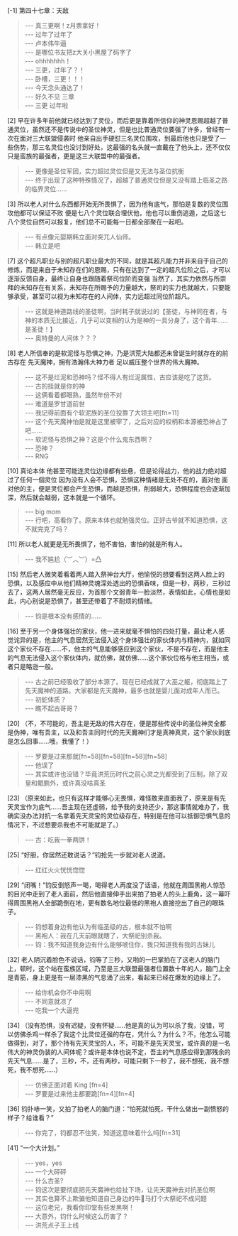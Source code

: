 
[-1] 第四十七章：天敌
>--- 真三更啊！z月票拿好！<br>
>--- 过年了过年了<br>
>--- 卢本伟牛逼<br>
>--- 是哪位书友把z大关小黑屋了码字了<br>
>--- ohhhhhhh！<br>
>--- 三更，过年了？！<br>
>--- 卧槽，三更！！！<br>
>--- 今天念头通达了！<br>
>--- 好久不见 三章<br>
>--- 三更 过年啦<br>

[2] 早在许多年前他就已经达到了灵位，而后更是靠着所信仰的神灵恩赐超越了普通灵位，虽然还不是传说中的圣位神灵，但是也比普通灵位要强了许多，曾经有一次在面对三大联盟侵袭时 他亲自出手硬怼三名灵位围攻，到最后他也只是受了一些伤势，那三名灵位也没讨到好处，这最强的名头就一直戴在了他头上，还不仅仅只是蛮族的最强者，更是这三大联盟中的最强者。
>--- 更像是圣位军团，实力超过灵位但是又无法与圣位抗衡<br>
>--- 终于出现了这种特殊情况了，超越了普通灵位但是又没有踏上临圣之路的临界灵位……<br>

[3] 所以老人对什么东西都开始无所畏惧了，因为他有底气，那怕是复数的灵位围攻他都可以保证不败 便是七八个灵位联合埋伏他，他也可以重伤逃遁，之后这七八个灵位自然可以报复，他们总不可能每一日都全部聚在一起吧。
>--- 有点像元婴期韩立面对突兀人仙师。<br>
>--- 韩立是吧<br>

[7] 这个超凡职业与别的超凡职业最大的不同，就是其超凡能力并非来自于自己的修炼，而是来自于未知存在们的恩赐，只有在达到了一定的超凡位阶之后，才可以逐渐反馈自身，最终让自身也跟随着祭司位阶而变强 当然了，其实力依然与所崇拜的未知存在有关系，未知存在所赐予的力量越大，祭司的实力也就越大，只要能够承受，甚至可以视为未知存在的人间体，实力远超过同位阶超凡。
>--- 这就是神道路线的圣徒啊，当时耗子就说过的【圣徒，与神同在者，与神的本质无比接近，几乎可以变相的认为是神的一具分身了，这个青年……是圣徒！】<br>
>--- 奥特曼的人间体？？？<br>

[8] 老人所信奉的是软泥怪与恐惧之神，乃是洪荒大陆都还未曾诞生时就存在的前古存在 先天魔神，拥有浩瀚伟大神力者 足以威压整个世界的伟大魔神。
>--- 这不是烂泥和恐神吗？怪不得人有烂泥属性，古应该是吃了这货。<br>
>--- 古的挂就是你的神<br>
>--- 这俩看着都眼熟，虽然年份不对<br>
>--- 难道是罗甘道前世<br>
>--- 我记得前面有个软泥族的圣位投靠了大领主吧[fn=11]<br>
>--- 这个先天魔神怕是就是这里被宰了，之后对应的权柄和本源被恐神占了吧……<br>
>--- 软泥怪与恐惧之神？这是个什么鬼东西啊？<br>
>--- 恐神？<br>
>--- RNG<br>

[10] 真论本体 他甚至可能连灵位边缘都有些悬，但是论得战力，他的战力绝对超过了任何一個灵位 因为没有人会不恐惧，恐惧这种情绪是无处不在的，面对他 面对他的主，便是灵位都会产生恐惧，而越是恐惧，削弱越大，恐惧程度也会逐渐加深，然后就会越弱，这本就是一个循环。
>--- big mom<br>
>--- 行吧，高看你了。原来本体也就勉强灵位。正好古爷就不知道恐惧，这不就完克了吗？<br>

[11] 所以老人就更是无所畏惧了，他不害怕，害怕的就是所有人。
>--- 我不尴尬（︶︿︶）=凸<br>

[15] 然后老人微笑着看着两人踏入祭神台大厅，他愉悦的想要看到这两人脸上的恐惧，以及感应中从他们精神灵魂深处透出的恐惧香味，但是一秒，两秒，三秒过去了，这两人居然毫无反应，为首那个文弱青年一脸淡然，表情如此，心情也是如此，内心别说是恐惧了，甚至还带着了不耐烦的情绪。
>--- 钧是根本没有感情的……<br>

[16] 至于另一个身体强壮的家伙，他一进来就毫不惧怕的四处打量，最让老人感觉诧异的是，他主的气息居然无法侵入这个身体强壮的家伙体内与精神内，就如同这个家伙不存在……不，他主的气息能够感应到这个家伙，不是不存在，而是他主的气息无法侵入这个家伙体内，就仿佛，就仿佛……这个家伙位格与他主相当，或者只是略逊一般。
>--- 古之前已经吸收了部分本源了。现在已经成就了大巫之躯，彻底踏上了先天魔神的道路。大家都是先天魔神，最多也就是婴儿面对成年人而已。<br>
>--- 初蛇体质？<br>
>--- 瞧不起古哥哥？<br>

[20] （不，不可能的，吾主是无敌的伟大存在，便是那些传说中的圣位神灵全都是伪神，唯有吾主，以及和吾主同时代的先天魔神们才是真神真灵，这个家伙到底是怎么回事……哦，我懂了！）
>--- 罗要是过来那就[fn=58][fn=58][fn=58][fn=58]<br>
>--- 他误了<br>
>--- 其实或许也没错？毕竟洪荒历时代之前心灵之光都受到了压制，除了双皇和鲲鹏外，或许真没啥真圣<br>

[23] （原来如此，也只有这样才能够心无畏惧，难怪敢来直面我了，原来是有先天灵宝作为底气……吾主现在还虚弱，给予我的支持还少，那这事情就难办了，我确实没办法对抗一名拿着先天灵宝的灵位级存在，特别是在他可以抵御恐惧气息的情况下，不过想要杀我也不可能就是了。）
>--- 古：吃我一拳两饼！<br>

[25] “好胆，你居然还敢说话？”钧抢先一步就对老人说道。
>--- 红红火火恍恍惚惚<br>

[29] “闭嘴！”钧反倒怒声一喝，喝得老人再度没了话语，他就在周围黑袍人惊恐的目光中走到了老人面前，然后他直接伸手出来拍了拍老人的头上鹿角，这一幕吓得周围黑袍人全部跪倒在地，更有数名地位最低的黑袍人直接挖出了自己的眼珠子。
>--- 钧想着身边有他认为有临圣级的古，根本就不怕啊<br>
>--- 黑袍人：我在几天前眼就瞎了，大祭祀别杀我。<br>
>--- 钧：我不知道我身边有什么能够唬住你，我只知道我有我的古妹儿<br>

[32] 老人阴沉着脸色不说话，钧等了三秒，又啪的一巴掌拍在了这老人的脑门上，顿时，这个站在蛮族区域，乃至是三大联盟最强者位置数十年的人，脑门上全是青筋，身上更是有一层漆黑的气息涌了出来，看起来已经在爆发的边缘上了。
>--- 给你机会你不中用啊<br>
>--- 不同意就凉了<br>
>--- 吃我一个大逼兜<br>

[34] （没有恐惧，没有迟疑，没有怀疑……他是真的认为可以杀了我，没错，可以仿佛杀鸡一样杀了我这个比灵位还强的存在，凭什么？为什么？不，他怎么可能做得到，对了，那个持有先天灵宝的人，不，可能不是先天灵宝，或许真的是一名伟大的神灵伪装的人间体呢？或许是本体也说不定，吾主的气息感应得到那残余的先天气息……是了，三秒，不，还有两秒，可能只剩下一秒了，我不想死，我不想死，我不想死……）
>--- 仿佛正面对着 King [fn=4]<br>
>--- 罗要是过来他主都要跪[fn=4][fn=4]<br>

[36] 钧扑哧一笑，又拍了拍老人的脑门道：“怕死就怕死，干什么做出一副愤怒的样子？给谁看？”
>--- 你完了，钧都忍不住笑，知道这意味着什么吗[fn=31]<br>

[41] “一个大计划。”
>--- yes，yes<br>
>--- 一个大砰砰<br>
>--- 什么古圣?<br>
>--- 钧这次是要彻底把先天魔神也给扯下场，让先天魔神去对抗圣位啊<br>
>--- 其实也算不上欺骗他知道自己身边的牛🐴马打个大祭祀不成问题<br>
>--- 这位老兄，我看你印堂有些发黑啊！<br>
>--- 大意外，钧什么时候这么历害了？<br>
>--- 洪荒点子王上线<br>
